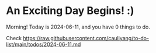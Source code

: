 # An Exciting Day Begins! :)

Morning! Today is 2024-06-11, and you have 0 things to do.

Check https://raw.githubusercontent.com/cauliyang/to-do-list/main/todos/2024-06-11.md